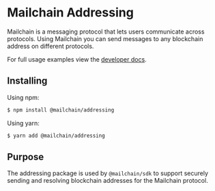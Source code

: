 # Mailchain Addressing

Mailchain is a messaging protocol that lets users communicate across protocols. Using Mailchain you can send messages to any blockchain address on different protocols.

For full usage examples view the [developer docs](https://docs.mailchain.com).

## Installing

Using npm:

```bash
$ npm install @mailchain/addressing
```

Using yarn:

```bash
$ yarn add @mailchain/addressing
```

## Purpose

The addressing package is used by `@mailchain/sdk` to support securely sending and resolving blockchain addresses for the Mailchain protocol.
